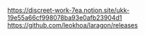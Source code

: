 https://discreet-work-7ea.notion.site/ukk-19e55a66cf998078ba93e0afb23904d1
https://github.com/leokhoa/laragon/releases
